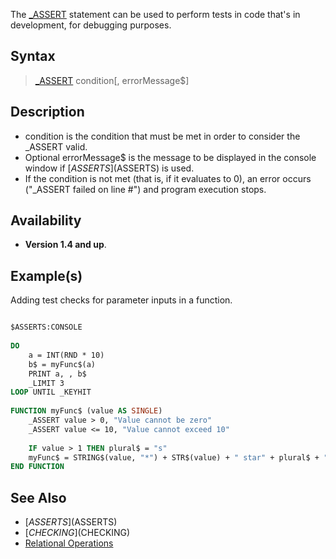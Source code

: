 The [_ASSERT](_ASSERT) statement can be used to perform tests in code that's in development, for debugging purposes.

## Syntax

> [_ASSERT](_ASSERT)  condition[,  errorMessage$]

## Description

* condition is the condition that must be met in order to consider the _ASSERT valid.
* Optional errorMessage$ is the message to be displayed in the console window if [$ASSERTS]($ASSERTS) is used.
* If the condition is not met (that is, if it evaluates to 0), an error occurs ("_ASSERT failed on line #") and program execution stops.

## Availability

* **Version 1.4 and up**.

## Example(s)

Adding test checks for parameter inputs in a function. 

```vb

$ASSERTS:CONSOLE
 
DO
    a = INT(RND * 10)
    b$ = myFunc$(a)
    PRINT a, , b$
    _LIMIT 3
LOOP UNTIL _KEYHIT
 
FUNCTION myFunc$ (value AS SINGLE)
    _ASSERT value > 0, "Value cannot be zero"
    _ASSERT value <= 10, "Value cannot exceed 10"
 
    IF value > 1 THEN plural$ = "s"
    myFunc$ = STRING$(value, "*") + STR$(value) + " star" + plural$ + " :-)"
END FUNCTION

```

## See Also

* [$ASSERTS]($ASSERTS)
* [$CHECKING]($CHECKING)
* [Relational Operations](Relational-Operations)
